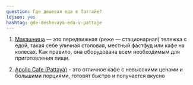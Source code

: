 ```yaml
---
question: Где дешевая еда в Паттайе?
ldjson: yes
hashtag: gde-deshevaya-eda-v-pattaje
---
```


1. [Макашница](https://goo.gl/maps/sbqCTfRD9Bwv6F1n8) — это передвижная (реже — стационарная) тележка с едой, такая себе уличная столовая, местный фастфуд или кафе на колесах. Как правило, она оборудована всем необходимым для приготовления пищи.

2. [Apollo Cafe (Pattaya)](https://goo.gl/maps/74xv4CBwrYBeiKJw5) - это отличное кафе с невысокими ценами и большими порциями, готовят быстро и получается вкусно
